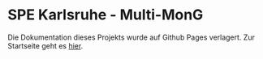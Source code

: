 # SPE Karlsruhe - Multi-MonG

Die Dokumentation dieses Projekts wurde auf Github Pages verlagert. Zur Startseite geht es [hier](https://spe-khe.github.io/LED-Gadget). 